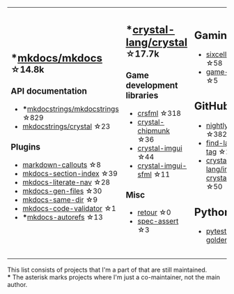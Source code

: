 <table><tr><td>

## **\***[mkdocs/mkdocs](https://github.com/mkdocs/mkdocs) <sup>☆14.8k</sup>

### API documentation

* **\***[mkdocstrings/mkdocstrings](https://github.com/mkdocstrings/mkdocstrings) ☆829
* [mkdocstrings/crystal](https://github.com/mkdocstrings/crystal) ☆23

### Plugins

* [markdown-callouts](https://github.com/oprypin/markdown-callouts) ☆8
* [mkdocs-section-index](https://github.com/oprypin/mkdocs-section-index) ☆39
* [mkdocs-literate-nav](https://github.com/oprypin/mkdocs-literate-nav) ☆28
* [mkdocs-gen-files](https://github.com/oprypin/mkdocs-gen-files) ☆30
* [mkdocs-same-dir](https://github.com/oprypin/mkdocs-same-dir) ☆9
* [mkdocs-code-validator](https://github.com/oprypin/mkdocs-code-validator) ☆1
* **\***[mkdocs-autorefs](https://github.com/mkdocstrings/autorefs) ☆13

</td><td>

## **\***[crystal-lang/crystal](https://github.com/crystal-lang/crystal) <sup>☆17.7k</sup>

### Game development libraries

* [crsfml](https://github.com/oprypin/crsfml) ☆318
* [crystal-chipmunk](https://github.com/oprypin/crystal-chipmunk) ☆36
* [crystal-imgui](https://github.com/oprypin/crystal-imgui) ☆44
* [crystal-imgui-sfml](https://github.com/oprypin/crystal-imgui-sfml) ☆11

### Misc

* [retour](https://github.com/oprypin/retour) ☆0
* [spec-assert](https://github.com/oprypin/spec-assert) ☆3
  
&nbsp;

</td><td>

## Gaming

* [sixcells](https://github.com/oprypin/sixcells) ☆58
* [game-bots](https://github.com/oprypin/game-bots) ☆5

## GitHub

* [nightly.link](https://github.com/oprypin/nightly.link) ☆382
* [find-latest-tag](https://github.com/oprypin/find-latest-tag) ☆21
* [crystal-lang/install-crystal](https://github.com/crystal-lang/install-crystal) ☆50

## Python

* [pytest-golden](https://github.com/oprypin/pytest-golden) ☆5

</tr></table>

This list consists of projects that I'm a part of that are still maintained.  
**\*** The asterisk marks projects where I'm just a co-maintainer, not the main author.
